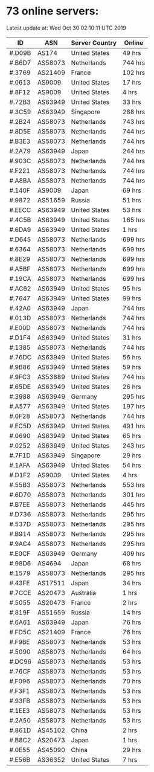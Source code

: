 # 73 online servers:

Latest update at: Wed Oct 30 02:10:11 UTC 2019

| ID | ASN | Server Country | Online |
| -- | --- | -------------- | ------ |
| #.D09B | AS174 | United States | 49 hrs |
| #.B6D7 | AS58073 | Netherlands | 744 hrs |
| #.3769 | AS21409 | France | 102 hrs |
| #.0613 | AS9009 | United States | 17 hrs |
| #.8F12 | AS9009 | United States | 4 hrs |
| #.72B3 | AS63949 | United States | 33 hrs |
| #.3C59 | AS63949 | Singapore | 288 hrs |
| #.2B24 | AS58073 | Netherlands | 743 hrs |
| #.8D5E | AS58073 | Netherlands | 744 hrs |
| #.B3E3 | AS58073 | Netherlands | 744 hrs |
| #.2A79 | AS63949 | Japan | 244 hrs |
| #.903C | AS58073 | Netherlands | 744 hrs |
| #.F221 | AS58073 | Netherlands | 744 hrs |
| #.A8BA | AS58073 | Netherlands | 744 hrs |
| #.140F | AS9009 | Japan | 69 hrs |
| #.9872 | AS51659 | Russia | 51 hrs |
| #.EECC | AS63949 | United States | 53 hrs |
| #.4C5B | AS63949 | United States | 165 hrs |
| #.6DA9 | AS63949 | United States | 1 hrs |
| #.D645 | AS58073 | Netherlands | 699 hrs |
| #.6364 | AS58073 | Netherlands | 699 hrs |
| #.8E29 | AS58073 | Netherlands | 699 hrs |
| #.A5BF | AS58073 | Netherlands | 699 hrs |
| #.19CA | AS58073 | Netherlands | 699 hrs |
| #.AC62 | AS63949 | United States | 95 hrs |
| #.7647 | AS63949 | United States | 99 hrs |
| #.42A0 | AS63949 | Japan | 744 hrs |
| #.013D | AS58073 | Netherlands | 744 hrs |
| #.E00D | AS58073 | Netherlands | 744 hrs |
| #.D1F4 | AS63949 | United States | 31 hrs |
| #.1385 | AS58073 | Netherlands | 744 hrs |
| #.76DC | AS63949 | United States | 56 hrs |
| #.9B86 | AS63949 | United States | 59 hrs |
| #.9FC3 | AS53889 | United States | 744 hrs |
| #.65DE | AS63949 | United States | 26 hrs |
| #.3988 | AS63949 | Germany | 295 hrs |
| #.A577 | AS63949 | United States | 197 hrs |
| #.0F28 | AS58073 | Netherlands | 744 hrs |
| #.EC5D | AS63949 | United States | 491 hrs |
| #.0690 | AS63949 | United States | 65 hrs |
| #.0252 | AS63949 | United States | 243 hrs |
| #.7F1D | AS63949 | Singapore | 29 hrs |
| #.1AFA | AS63949 | United States | 54 hrs |
| #.D1F2 | AS9009 | United States | 4 hrs |
| #.55B3 | AS58073 | Netherlands | 553 hrs |
| #.6D70 | AS58073 | Netherlands | 301 hrs |
| #.B7EE | AS58073 | Netherlands | 445 hrs |
| #.D736 | AS58073 | Netherlands | 295 hrs |
| #.537D | AS58073 | Netherlands | 295 hrs |
| #.B914 | AS58073 | Netherlands | 295 hrs |
| #.9AC4 | AS58073 | Netherlands | 295 hrs |
| #.E0CF | AS63949 | Germany | 409 hrs |
| #.98D6 | AS4694 | Japan | 68 hrs |
| #.1579 | AS58073 | Netherlands | 295 hrs |
| #.43FE | AS17511 | Japan | 34 hrs |
| #.7CCE | AS20473 | Australia | 1 hrs |
| #.5055 | AS20473 | France | 2 hrs |
| #.819F | AS51659 | Russia | 14 hrs |
| #.6A61 | AS63949 | Japan | 76 hrs |
| #.FD5C | AS21409 | France | 76 hrs |
| #.F9BE | AS58073 | Netherlands | 53 hrs |
| #.5090 | AS58073 | Netherlands | 64 hrs |
| #.DC96 | AS58073 | Netherlands | 53 hrs |
| #.76CF | AS58073 | Netherlands | 53 hrs |
| #.F096 | AS58073 | Netherlands | 70 hrs |
| #.F3F1 | AS58073 | Netherlands | 53 hrs |
| #.93FB | AS58073 | Netherlands | 53 hrs |
| #.1EE3 | AS58073 | Netherlands | 53 hrs |
| #.2A50 | AS58073 | Netherlands | 53 hrs |
| #.861D | AS45102 | China | 2 hrs |
| #.B8C2 | AS20473 | Japan | 1 hrs |
| #.0E55 | AS45090 | China | 29 hrs |
| #.E56B | AS36352 | United States | 7 hrs |

